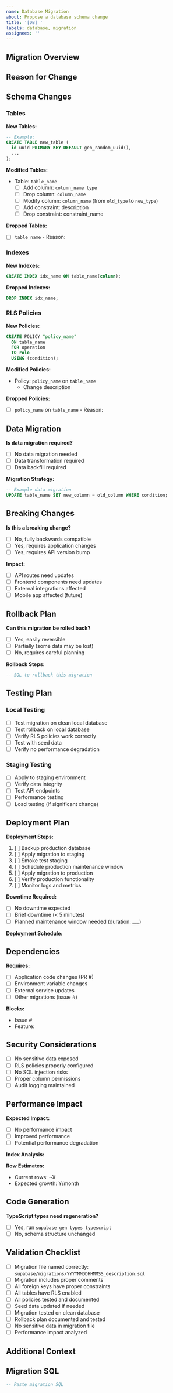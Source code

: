 ```yaml
---
name: Database Migration
about: Propose a database schema change
title: '[DB] '
labels: database, migration
assignees: ''
---
```


## Migration Overview

<!-- Brief description of the database change -->

## Reason for Change

<!-- Why is this migration needed? What problem does it solve? -->

## Schema Changes

### Tables

**New Tables:**
<!-- List any new tables to be created -->

```sql
-- Example:
CREATE TABLE new_table (
  id uuid PRIMARY KEY DEFAULT gen_random_uuid(),
  ...
);
```

**Modified Tables:**
<!-- List tables being modified (add/drop columns, constraints, etc.) -->

- Table: `table_name`
  - [ ] Add column: `column_name type`
  - [ ] Drop column: `column_name`
  - [ ] Modify column: `column_name` (from `old_type` to `new_type`)
  - [ ] Add constraint: description
  - [ ] Drop constraint: constraint_name

**Dropped Tables:**
<!-- List tables to be dropped (use with extreme caution) -->

- [ ] `table_name` - Reason:

### Indexes

**New Indexes:**
```sql
CREATE INDEX idx_name ON table_name(column);
```

**Dropped Indexes:**
```sql
DROP INDEX idx_name;
```

### RLS Policies

**New Policies:**
```sql
CREATE POLICY "policy_name"
  ON table_name
  FOR operation
  TO role
  USING (condition);
```

**Modified Policies:**
- Policy: `policy_name` on `table_name`
  - Change description

**Dropped Policies:**
- [ ] `policy_name` on `table_name` - Reason:

## Data Migration

**Is data migration required?**
- [ ] No data migration needed
- [ ] Data transformation required
- [ ] Data backfill required

**Migration Strategy:**
<!-- If yes, describe how existing data will be migrated -->

```sql
-- Example data migration
UPDATE table_name SET new_column = old_column WHERE condition;
```

## Breaking Changes

**Is this a breaking change?**
- [ ] No, fully backwards compatible
- [ ] Yes, requires application changes
- [ ] Yes, requires API version bump

**Impact:**
<!-- Describe what will break and what needs to be updated -->

- [ ] API routes need updates
- [ ] Frontend components need updates
- [ ] External integrations affected
- [ ] Mobile app affected (future)

## Rollback Plan

**Can this migration be rolled back?**
- [ ] Yes, easily reversible
- [ ] Partially (some data may be lost)
- [ ] No, requires careful planning

**Rollback Steps:**
```sql
-- SQL to rollback this migration
```

## Testing Plan

### Local Testing

- [ ] Test migration on clean local database
- [ ] Test rollback on local database
- [ ] Verify RLS policies work correctly
- [ ] Test with seed data
- [ ] Verify no performance degradation

### Staging Testing

- [ ] Apply to staging environment
- [ ] Verify data integrity
- [ ] Test API endpoints
- [ ] Performance testing
- [ ] Load testing (if significant change)

## Deployment Plan

**Deployment Steps:**

1. [ ] Backup production database
2. [ ] Apply migration to staging
3. [ ] Smoke test staging
4. [ ] Schedule production maintenance window
5. [ ] Apply migration to production
6. [ ] Verify production functionality
7. [ ] Monitor logs and metrics

**Downtime Required:**
- [ ] No downtime expected
- [ ] Brief downtime (< 5 minutes)
- [ ] Planned maintenance window needed (duration: ___)

**Deployment Schedule:**
<!-- When should this be deployed? -->

## Dependencies

**Requires:**
<!-- List any dependencies -->

- [ ] Application code changes (PR #)
- [ ] Environment variable changes
- [ ] External service updates
- [ ] Other migrations (issue #)

**Blocks:**
<!-- List what this blocks -->

- Issue #
- Feature:

## Security Considerations

- [ ] No sensitive data exposed
- [ ] RLS policies properly configured
- [ ] No SQL injection risks
- [ ] Proper column permissions
- [ ] Audit logging maintained

## Performance Impact

**Expected Impact:**
- [ ] No performance impact
- [ ] Improved performance
- [ ] Potential performance degradation

**Index Analysis:**
<!-- Will indexes handle expected query load? -->

**Row Estimates:**
- Current rows: ~X
- Expected growth: Y/month

## Code Generation

**TypeScript types need regeneration?**
- [ ] Yes, run `supabase gen types typescript`
- [ ] No, schema structure unchanged

## Validation Checklist

- [ ] Migration file named correctly: `supabase/migrations/YYYYMMDDHHMMSS_description.sql`
- [ ] Migration includes proper comments
- [ ] All foreign keys have proper constraints
- [ ] All tables have RLS enabled
- [ ] All policies tested and documented
- [ ] Seed data updated if needed
- [ ] Migration tested on clean database
- [ ] Rollback plan documented and tested
- [ ] No sensitive data in migration file
- [ ] Performance impact analyzed

## Additional Context

<!-- Any other relevant information -->

## Migration SQL

<!-- Paste the actual migration SQL here for review -->

```sql
-- Paste migration SQL
```
